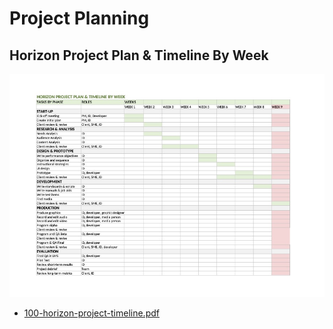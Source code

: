 # Project Planning

## Horizon Project Plan & Timeline By Week

![Horizon Project Timeline](100-horizon-project-timeline.jpg)

* [100-horizon-project-timeline.pdf](100-horizon-project-timeline.pdf)

